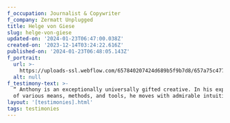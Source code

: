 ```yaml
---
f_occupation: Journalist & Copywriter
f_company: Zermatt Unplugged
title: Helge von Giese
slug: helge-von-giese
updated-on: '2024-01-23T06:47:00.038Z'
created-on: '2023-12-14T03:24:22.616Z'
published-on: '2024-01-23T06:48:05.143Z'
f_portrait:
  url: >-
    https://uploads-ssl.webflow.com/657840207424d689b5f9b7d8/657a75c4775b5d42dd30b427_helge.png
  alt: null
f_testimony-text: >-
  “ Anthony is an exceptionally universally gifted creative. In his exploration
  of various means, methods, and tools, he moves with admirable intuition. ”
layout: '[testimonies].html'
tags: testimonies
---
```



